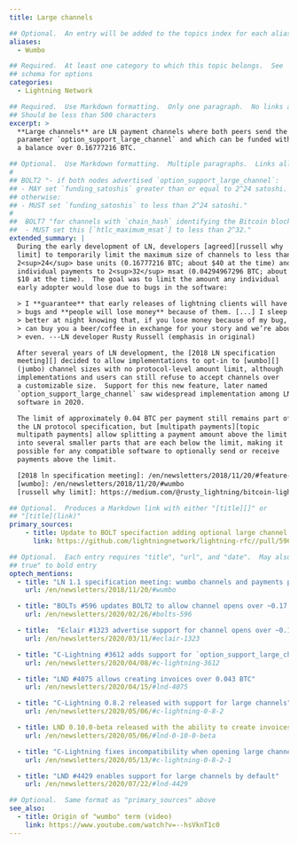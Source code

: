 ```yaml
---
title: Large channels

## Optional.  An entry will be added to the topics index for each alias
aliases:
  - Wumbo

## Required.  At least one category to which this topic belongs.  See
## schema for options
categories:
  - Lightning Network

## Required.  Use Markdown formatting.  Only one paragraph.  No links allowed.
## Should be less than 500 characters
excerpt: >
  **Large channels** are LN payment channels where both peers send the
  parameter `option_support_large_channel` and which can be funded with
  a balance over 0.16777216 BTC.

## Optional.  Use Markdown formatting.  Multiple paragraphs.  Links allowed.
#
## BOLT2 "- if both nodes advertised `option_support_large_channel`:
## - MAY set `funding_satoshis` greater than or equal to 2^24 satoshi.
## otherwise:
## - MUST set `funding_satoshis` to less than 2^24 satoshi."
#
##  BOLT7 "for channels with `chain_hash` identifying the Bitcoin blockchain:
##  - MUST set this [`htlc_maximum_msat`] to less than 2^32."
extended_summary: |
  During the early development of LN, developers [agreed][russell why
  limit] to temporarily limit the maximum size of channels to less than
  2<sup>24</sup> base units (0.16777216 BTC; about $40 at the time) and
  individual payments to 2<sup>32</sup> msat (0.04294967296 BTC; about
  $10 at the time).  The goal was to limit the amount any individual
  early adopter would lose due to bugs in the software:

  > I **guarantee** that early releases of lightning clients will have
  > bugs and **people will lose money** because of them. [...] I sleep
  > better at night knowing that, if you lose money because of my bug, I
  > can buy you a beer/coffee in exchange for your story and we’re about
  > even. ---LN developer Rusty Russell (emphasis in original)

  After several years of LN development, the [2018 LN specification
  meeting][] decided to allow implementations to opt-in to [wumbo][]
  (jumbo) channel sizes with no protocol-level amount limit, although
  implementations and users can still refuse to accept channels over
  a customizable size.  Support for this new feature, later named
  `option_support_large_channel` saw widespread implementation among LN
  software in 2020.

  The limit of approximately 0.04 BTC per payment still remains part of
  the LN protocol specification, but [multipath payments][topic
  multipath payments] allow splitting a payment amount above the limit
  into several smaller parts that are each below the limit, making it
  possible for any compatible software to optionally send or receive
  payments above the limit.

  [2018 ln specification meeting]: /en/newsletters/2018/11/20/#feature-news-lightning-network-protocol-11-goals
  [wumbo]: /en/newsletters/2018/11/20/#wumbo
  [russell why limit]: https://medium.com/@rusty_lightning/bitcoin-lightning-faq-why-the-0-042-bitcoin-limit-2eb48b703f3

## Optional.  Produces a Markdown link with either "[title][]" or
## "[title](link)"
primary_sources:
    - title: Update to BOLT specifaction adding optional large channel support
      link: https://github.com/lightningnetwork/lightning-rfc//pull/596

## Optional.  Each entry requires "title", "url", and "date".  May also use "feature:
## true" to bold entry
optech_mentions:
  - title: "LN 1.1 specification meeting: wumbo channels and payments proposal"
    url: /en/newsletters/2018/11/20/#wumbo

  - title: "BOLTs #596 updates BOLT2 to allow channel opens over ~0.17 BTC"
    url: /en/newsletters/2020/02/26/#bolts-596

  - title:  "Eclair #1323 advertise support for channel opens over ~0.17 BTC"
    url: /en/newsletters/2020/03/11/#eclair-1323

  - title: "C-Lightning #3612 adds support for `option_support_large_channel`"
    url: /en/newsletters/2020/04/08/#c-lightning-3612

  - title: "LND #4075 allows creating invoices over 0.043 BTC"
    url: /en/newsletters/2020/04/15/#lnd-4075

  - title: "C-Lightning 0.8.2 released with support for large channels"
    url: /en/newsletters/2020/05/06/#c-lightning-0-8-2

  - title: LND 0.10.0-beta released with the ability to create invoices over 0.043 BTC
    url: /en/newsletters/2020/05/06/#lnd-0-10-0-beta

  - title: "C-Lightning fixes incompatibility when opening large channels with Eclair"
    url: /en/newsletters/2020/05/13/#c-lightning-0-8-2-1

  - title: "LND #4429 enables support for large channels by default"
    url: /en/newsletters/2020/07/22/#lnd-4429

## Optional.  Same format as "primary_sources" above
see_also:
  - title: Origin of "wumbo" term (video)
    link: https://www.youtube.com/watch?v=--hsVknT1c0
---
```

